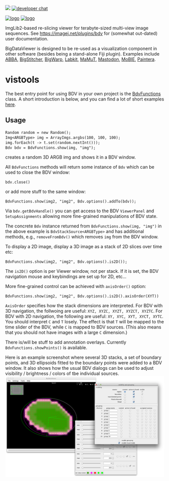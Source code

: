 [![](https://github.com/bigdataviewer/bigdataviewer-core/actions/workflows/build-main.yml/badge.svg)](https://github.com/bigdataviewer/bigdataviewer-core/actions/workflows/build-main.yml)
[![developer chat](https://img.shields.io/badge/zulip-join_chat-brightgreen.svg)](https://imagesc.zulipchat.com/#narrow/stream/327326-BigDataViewer)

[![logo](./doc/bdv-logo-dark-200.png)](https://github.com/bigdataviewer/bigdataviewer-core#gh-dark-mode-only)
[![logo](./doc/bdv-logo-bright-200.png)](https://github.com/bigdataviewer/bigdataviewer-core#gh-light-mode-only)

ImgLib2-based re-slicing viewer for terabyte-sized multi-view image sequences.
See https://imagej.net/plugins/bdv for (somewhat out-dated) user documentation.

BigDataViewer is designed to be re-used as a visualization component in other software (besides being a stand-alone Fiji plugin).
Examples include [ABBA](https://abba-documentation.readthedocs.io), [BigStitcher](https://imagej.net/plugins/bigstitcher), [BigWarp](https://imagej.net/plugins/bigwarp), [Labkit](https://imagej.net/plugins/labkit), [MaMuT](https://imagej.net/plugins/mamut), [Mastodon](https://imagej.net/plugins/mastodon), [MoBIE](https://mobie.github.io), [Paintera](https://github.com/saalfeldlab/paintera).

# vistools

The best entry point for using BDV in your own project is the [BdvFunctions](https://github.com/bigdataviewer/bigdataviewer-core/blob/master/src/main/java/bdv/util/BdvFunctions.java) class.
A short introduction is below, and you can find a lot of short examples [here](https://github.com/bigdataviewer/bigdataviewer-core/tree/master/src/test/java/bdv/util).

## Usage

```
Random random = new Random();
Img<ARGBType> img = ArrayImgs.argbs(100, 100, 100);
img.forEach(t -> t.set(random.nextInt()));
Bdv bdv = BdvFunctions.show(img, "img");
```
creates a random 3D ARGB img and shows it in a BDV window.

All `BdvFunctions` methods will return some instance of `Bdv` which can be used to close the BDV window:
```
bdv.close()
```
or add more stuff to the same window:
```
BdvFunctions.show(img2, "img2", Bdv.options().addTo(bdv));
```
Via `bdv.getBdvHandle()` you can get access to the BDV `ViewerPanel` and `SetupAssignments` allowing more fine-grained
manipulations of BDV state.

The concrete `Bdv` instance returned from `BdvFunctions.show(img, "img")` in the above example is `BdvStackSource<ARGBType>` and
has additional methods, e.g., `removeFromBdv()` which removes `img` from the BDV window.

To display a 2D image, display a 3D image as a stack of 2D slices over time etc:
```
BdvFunctions.show(img2, "img2", Bdv.options().is2D());
```
The `is2D()` option is per Viewer window, not per stack. If it is set, the BDV navigation mouse and keybindings are set up for 2D, etc...

More fine-grained control can be achieved with `axisOrder()` option:
```
BdvFunctions.show(img2, "img2", Bdv.options().is2D().axisOrder(XYT))
```
`AxisOrder` specifies how the stack dimensions are interpreted.
For BDV with 3D navigation, the follwoing are useful: `XYZ, XYZC, XYZT, XYZCT, XYZTC`.
For BDV with 2D navigation, the following are useful: `XY, XYC, XYT, XYCT, XYTC`.
You should interpret `C` and `T` losely. The effect is that `T` will be mapped to the time slider of the BDV,
while `C` is mapped to BDV sources.
(This also means that you should not have images with a large `C` dimension.)

There is/will be stuff to add annotation overlays. Currently `BdvFunctions.showPoints()` is available.

Here is an example screenshot where several 3D stacks, a set of boundary points, and 3D ellipsoids fitted to the boundary points were added to a BDV window. It also shows how the usual BDV dialogs can be used to adjust visibility / brightness / colors of tbe individual sources.
![screenshot](./doc/vistools-screenshot.png)
